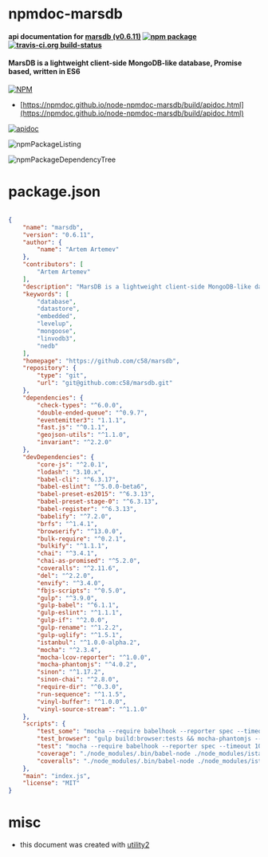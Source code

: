 # npmdoc-marsdb

#### api documentation for  [marsdb (v0.6.11)](https://github.com/c58/marsdb)  [![npm package](https://img.shields.io/npm/v/npmdoc-marsdb.svg?style=flat-square)](https://www.npmjs.org/package/npmdoc-marsdb) [![travis-ci.org build-status](https://api.travis-ci.org/npmdoc/node-npmdoc-marsdb.svg)](https://travis-ci.org/npmdoc/node-npmdoc-marsdb)

#### MarsDB is a lightweight client-side MongoDB-like database, Promise based, written in ES6

[![NPM](https://nodei.co/npm/marsdb.png?downloads=true&downloadRank=true&stars=true)](https://www.npmjs.com/package/marsdb)

- [https://npmdoc.github.io/node-npmdoc-marsdb/build/apidoc.html](https://npmdoc.github.io/node-npmdoc-marsdb/build/apidoc.html)

[![apidoc](https://npmdoc.github.io/node-npmdoc-marsdb/build/screenCapture.buildCi.browser.%252Ftmp%252Fbuild%252Fapidoc.html.png)](https://npmdoc.github.io/node-npmdoc-marsdb/build/apidoc.html)

![npmPackageListing](https://npmdoc.github.io/node-npmdoc-marsdb/build/screenCapture.npmPackageListing.svg)

![npmPackageDependencyTree](https://npmdoc.github.io/node-npmdoc-marsdb/build/screenCapture.npmPackageDependencyTree.svg)



# package.json

```json

{
    "name": "marsdb",
    "version": "0.6.11",
    "author": {
        "name": "Artem Artemev"
    },
    "contributors": [
        "Artem Artemev"
    ],
    "description": "MarsDB is a lightweight client-side MongoDB-like database, Promise based, written in ES6",
    "keywords": [
        "database",
        "datastore",
        "embedded",
        "levelup",
        "mongoose",
        "linvodb3",
        "nedb"
    ],
    "homepage": "https://github.com/c58/marsdb",
    "repository": {
        "type": "git",
        "url": "git@github.com:c58/marsdb.git"
    },
    "dependencies": {
        "check-types": "^6.0.0",
        "double-ended-queue": "^0.9.7",
        "eventemitter3": "1.1.1",
        "fast.js": "^0.1.1",
        "geojson-utils": "^1.1.0",
        "invariant": "^2.2.0"
    },
    "devDependencies": {
        "core-js": "^2.0.1",
        "lodash": "3.10.x",
        "babel-cli": "^6.3.17",
        "babel-eslint": "^5.0.0-beta6",
        "babel-preset-es2015": "^6.3.13",
        "babel-preset-stage-0": "^6.3.13",
        "babel-register": "^6.3.13",
        "babelify": "^7.2.0",
        "brfs": "^1.4.1",
        "browserify": "^13.0.0",
        "bulk-require": "^0.2.1",
        "bulkify": "^1.1.1",
        "chai": "^3.4.1",
        "chai-as-promised": "^5.2.0",
        "coveralls": "^2.11.6",
        "del": "^2.2.0",
        "envify": "^3.4.0",
        "fbjs-scripts": "^0.5.0",
        "gulp": "^3.9.0",
        "gulp-babel": "^6.1.1",
        "gulp-eslint": "^1.1.1",
        "gulp-if": "^2.0.0",
        "gulp-rename": "^1.2.2",
        "gulp-uglify": "^1.5.1",
        "istanbul": "^1.0.0-alpha.2",
        "mocha": "^2.3.4",
        "mocha-lcov-reporter": "^1.0.0",
        "mocha-phantomjs": "^4.0.2",
        "sinon": "^1.17.2",
        "sinon-chai": "^2.8.0",
        "require-dir": "^0.3.0",
        "run-sequence": "^1.1.5",
        "vinyl-buffer": "^1.0.0",
        "vinyl-source-stream": "^1.1.0"
    },
    "scripts": {
        "test_some": "mocha --require babelhook --reporter spec --timeout 1000",
        "test_browser": "gulp build:browser:tests && mocha-phantomjs --reporter spec browser_tests.html",
        "test": "mocha --require babelhook --reporter spec --timeout 1000 test/both test/node",
        "coverage": "./node_modules/.bin/babel-node ./node_modules/istanbul/lib/cli cover _mocha test/both test/node -- -u exports -R spec && open coverage/lcov-report/index.html",
        "coveralls": "./node_modules/.bin/babel-node ./node_modules/istanbul/lib/cli cover _mocha test/both test/node --report lcovonly -- -R spec && cat ./coverage/lcov.info | ./node_modules/coveralls/bin/coveralls.js ./lib && rm -rf ./coverage"
    },
    "main": "index.js",
    "license": "MIT"
}
```



# misc
- this document was created with [utility2](https://github.com/kaizhu256/node-utility2)
